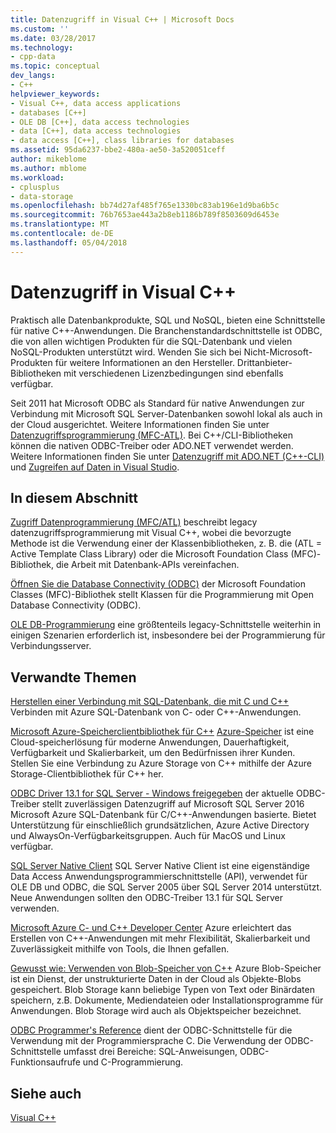 ```yaml
---
title: Datenzugriff in Visual C++ | Microsoft Docs
ms.custom: ''
ms.date: 03/28/2017
ms.technology:
- cpp-data
ms.topic: conceptual
dev_langs:
- C++
helpviewer_keywords:
- Visual C++, data access applications
- databases [C++]
- OLE DB [C++], data access technologies
- data [C++], data access technologies
- data access [C++], class libraries for databases
ms.assetid: 95da6237-bbe2-480a-ae50-3a520051ceff
author: mikeblome
ms.author: mblome
ms.workload:
- cplusplus
- data-storage
ms.openlocfilehash: bb74d27af485f765e1330bc83ab196e1d9ba6b5c
ms.sourcegitcommit: 76b7653ae443a2b8eb1186b789f8503609d6453e
ms.translationtype: MT
ms.contentlocale: de-DE
ms.lasthandoff: 05/04/2018
---
```

# <a name="data-access-in-visual-c"></a>Datenzugriff in Visual C++

Praktisch alle Datenbankprodukte, SQL und NoSQL, bieten eine Schnittstelle für native C++-Anwendungen. Die Branchenstandardschnittstelle ist ODBC, die von allen wichtigen Produkten für die SQL-Datenbank und vielen NoSQL-Produkten unterstützt wird. Wenden Sie sich bei Nicht-Microsoft-Produkten für weitere Informationen an den Hersteller. Drittanbieter-Bibliotheken mit verschiedenen Lizenzbedingungen sind ebenfalls verfügbar.

Seit 2011 hat Microsoft ODBC als Standard für native Anwendungen zur Verbindung mit Microsoft SQL Server-Datenbanken sowohl lokal als auch in der Cloud ausgerichtet. Weitere Informationen finden Sie unter [Datenzugriffsprogrammierung \(MFC-ATL\)](data-access-programming-mfc-atl.md). Bei C++/CLI-Bibliotheken können die nativen ODBC-Treiber oder ADO.NET verwendet werden. Weitere Informationen finden Sie unter [Datenzugriff mit ADO.NET (C++-CLI)](/dotnet/data-access-using-adonet-cpp-cli.md) und [Zugreifen auf Daten in Visual Studio](https://docs.microsoft.com/visualstudio/data-tools/accessing-data-in-visual-studio).

## <a name="in-this-section"></a>In diesem Abschnitt
[Zugriff Datenprogrammierung (MFC/ATL)](data-access-programming-mfc-atl.md) beschreibt legacy datenzugriffsprogrammierung mit Visual C++, wobei die bevorzugte Methode ist die Verwendung einer der Klassenbibliotheken, z. B. die (ATL = Active Template Class Library) oder die Microsoft Foundation Class (MFC)-Bibliothek, die Arbeit mit Datenbank-APIs vereinfachen.

[Öffnen Sie die Database Connectivity (ODBC)](odbc/open-database-connectivity-odbc.md) der Microsoft Foundation Classes (MFC)-Bibliothek stellt Klassen für die Programmierung mit Open Database Connectivity (ODBC).

[OLE DB-Programmierung](oledb/ole-db-programming.md) eine größtenteils legacy-Schnittstelle weiterhin in einigen Szenarien erforderlich ist, insbesondere bei der Programmierung für Verbindungsserver.

## <a name="related-topics"></a>Verwandte Themen
[Herstellen einer Verbindung mit SQL-Datenbank, die mit C und C++](/azure/sql-database/sql-database-develop-cplusplus-simple) Verbinden mit Azure SQL-Datenbank von C- oder C++-Anwendungen.

[Microsoft Azure-Speicherclientbibliothek für C++](https://github.com/Azure/azure-storage-cpp)
[Azure-Speicher](/azure/storage/storage-introduction) ist eine Cloud-speicherlösung für moderne Anwendungen, Dauerhaftigkeit, Verfügbarkeit und Skalierbarkeit, um den Bedürfnissen ihrer Kunden. Stellen Sie eine Verbindung zu Azure Storage von C++ mithilfe der Azure Storage-Clientbibliothek für C++ her.

[ODBC Driver 13.1 for SQL Server - Windows freigegeben](https://blogs.msdn.microsoft.com/sqlnativeclient/2016/08/01/announcing-the-odbc-driver-13-1-for-sql-server) der aktuelle ODBC-Treiber stellt zuverlässigen Datenzugriff auf Microsoft SQL Server 2016 Microsoft Azure SQL-Datenbank für C/C++-Anwendungen basierte. Bietet Unterstützung für einschließlich grundsätzlichen, Azure Active Directory und AlwaysOn-Verfügbarkeitsgruppen. Auch für MacOS und Linux verfügbar.     
 
[SQL Server Native Client](/sql/relational-databases/native-client/sql-server-native-client-programming) SQL Server Native Client ist eine eigenständige Data Access Anwendungsprogrammierschnittstelle (API), verwendet für OLE DB und ODBC, die SQL Server 2005 über SQL Server 2014 unterstützt. Neue Anwendungen sollten den ODBC-Treiber 13.1 für SQL Server verwenden.

[Microsoft Azure C- und C++ Developer Center](https://azure.microsoft.com/develop/cpp/) Azure erleichtert das Erstellen von C++-Anwendungen mit mehr Flexibilität, Skalierbarkeit und Zuverlässigkeit mithilfe von Tools, die Ihnen gefallen.    

[Gewusst wie: Verwenden von Blob-Speicher von C++](https://docs.microsoft.com/azure/storage/storage-c-plus-plus-how-to-use-blobs) Azure Blob-Speicher ist ein Dienst, der unstrukturierte Daten in der Cloud als Objekte-Blobs gespeichert. Blob Storage kann beliebige Typen von Text oder Binärdaten speichern, z.B. Dokumente, Mediendateien oder Installationsprogramme für Anwendungen. Blob Storage wird auch als Objektspeicher bezeichnet.

[ ODBC Programmer's Reference](https://docs.microsoft.com/sql/odbc/reference/odbc-programmer-s-reference) dient der ODBC-Schnittstelle für die Verwendung mit der Programmiersprache C. Die Verwendung der ODBC-Schnittstelle umfasst drei Bereiche: SQL-Anweisungen, ODBC-Funktionsaufrufe und C-Programmierung.

## <a name="see-also"></a>Siehe auch
[Visual C++](../visual-cpp-in-visual-studio.md)
